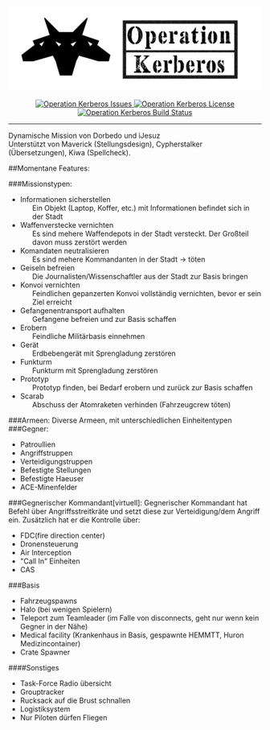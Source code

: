 <p align="center">
    <img src="https://raw.githubusercontent.com/Brig13Team/Operation_Kerberos/develop/extra/logo/Logo_lang_schwarz.jpg" width="900">
</p>

<p align="center">
    <a href="https://github.com/Brig13Team/Operation_Kerberos/issues">
        <img src="https://img.shields.io/github/issues-raw/Brig13Team/Operation_Kerberos.svg?style=flat-square" alt="Operation Kerberos Issues">
    </a>
    <a href="https://github.com/Brig13Team/Operation_Kerberos/blob/develop/LICENSE.md">
        <img src="https://img.shields.io/badge/license-GPLv2-red.svg?style=flat-square" alt="Operation Kerberos License">
    </a>
    <a href="https://travis-ci.org/Brig13Team/Operation_Kerberos">
        <img src="https://img.shields.io/travis/Brig13Team/Operation_Kerberos/develop.svg?style=flat-square" alt="Operation Kerberos Build Status">
    </a>
</p>

<hr>

Dynamische Mission von Dorbedo und iJesuz </br>
Unterstützt von Maverick (Stellungsdesign), Cypherstalker (Übersetzungen), Kiwa (Spellcheck).

##Momentane Features:

###Missionstypen:<ul>
<li>Informationen sicherstellen<ul>Ein Objekt (Laptop, Koffer, etc.) mit Informationen  befindet sich in der Stadt</ul></li>
<li>Waffenverstecke vernichten<ul>Es sind mehere Waffendepots in der Stadt versteckt. Der Großteil davon muss zerstört werden</ul></li>
<li>Komandaten neutralisieren<ul>Es sind mehere Kommandanten in der Stadt -> töten</ul></li>
<li>Geiseln befreien<ul>Die Journalisten/Wissenschaftler aus der Stadt zur Basis bringen</ul></li>
<li>Konvoi vernichten<ul>Feindlichen gepanzerten Konvoi vollständig vernichten, bevor er sein Ziel erreicht</ul></li>
<li>Gefangenentransport aufhalten<ul>Gefangene befreien und zur Basis schaffen</ul></li>
<li>Erobern<ul>Feindliche Militärbasis einnehmen</ul></li>
<li>Gerät<ul>Erdbebengerät mit Sprengladung zerstören</ul></li>
<li>Funkturm<ul>Funkturm mit Sprengladung zerstören</ul></li>
<li>Prototyp<ul>Prototyp finden, bei Bedarf erobern und zurück zur Basis schaffen</ul></li>
<li>Scarab<ul>Abschuss der Atomraketen verhinden (Fahrzeugcrew töten)</ul></li>
</ul>
###Armeen:
Diverse Armeen, mit unterschiedlichen Einheitentypen
###Gegner:<ul>
<li>Patroullien</li>
<li>Angriffstruppen</li>
<li>Verteidigungstruppen</li>
<li>Befestigte Stellungen</li>
<li>Befestigte Haeuser</li>
<li>ACE-Minenfelder</li>
</ul>
###Gegnerischer Kommandant[virtuell]:
Gegnerischer Kommandant hat Befehl über Angriffsstreitkräte und setzt diese zur Verteidigung/dem Angriff ein. Zusätzlich hat er die Kontrolle über:<ul>
<li>FDC(fire direction center)</li>
<li>Dronensteuerung</li>
<li>Air Interception</li>
<li>"Call In" Einheiten</li>
<li>CAS</li>
</ul>
###Basis<ul>
<li>Fahrzeugspawns</li>
<li>Halo (bei wenigen Spielern)</li>
<li>Teleport zum Teamleader (im Falle von disconnects, geht nur wenn kein Gegner in der Nähe)</li>
<li>Medical facility (Krankenhaus in Basis, gespawnte HEMMTT, Huron Medizincontainer)</li>
<li>Crate Spawner</li>
</ul>
####Sonstiges<ul>
<li>Task-Force Radio übersicht</li>
<li>Grouptracker</li>
<li>Rucksack auf die Brust schnallen</li>
<li>Logistiksystem</li>
<li>Nur Piloten dürfen Fliegen</li></ul>
